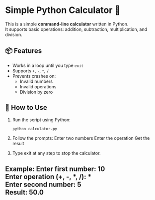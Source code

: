 # Simple Python Calculator 🧮

This is a simple **command-line calculator** written in Python.  
It supports basic operations: addition, subtraction, multiplication, and division.

## 📦 Features

- Works in a loop until you type `exit`
- Supports `+`, `-`, `*`, `/`
- Prevents crashes on:
  - Invalid numbers
  - Invalid operations
  - Division by zero

## 🔧 How to Use

1. Run the script using Python:
   ```bash
   python calculator.py

2. Follow the prompts:
Enter two numbers
Enter the operation
Get the result

3. Type exit at any step to stop the calculator.

Example:
Enter first number: 10  
Enter operation (+, -, *, /): *  
Enter second number: 5  
Result: 50.0  
---
